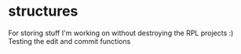 # structures
For storing stuff I'm working on without destroying the RPL projects :)
Testing the edit and commit functions
